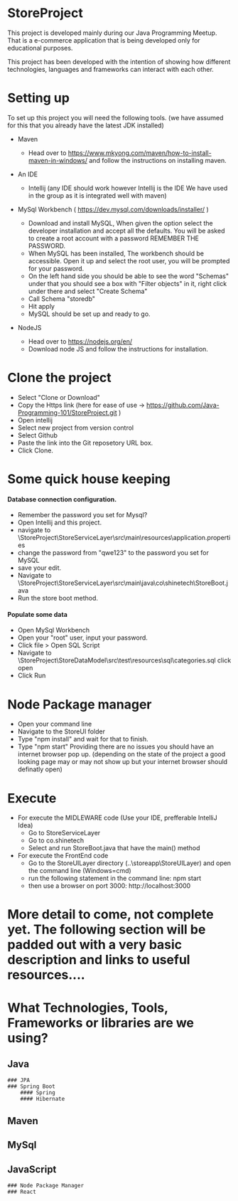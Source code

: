 # StoreProject
This project is developed mainly during our Java Programming Meetup. That is a e-commerce application that is being developed only for educational purposes.

This project has been developed with the intention of showing how different technologies, languages and frameworks can interact with each other.

# Setting up

To set up this project you will need the following tools. (we have assumed for this that you already have the latest JDK installed)

- Maven 
  - Head over to https://www.mkyong.com/maven/how-to-install-maven-in-windows/ and follow the instructions on installing maven.
  
- An IDE 
  - Intellij (any IDE should work however Intellij is the IDE We have used in the group as it is integrated well with maven) 

- MySql Workbench  ( https://dev.mysql.com/downloads/installer/ )
  - Download and install MySQL, When given the option select the developer installation and accept all the defaults. You will be asked to create a root account with a password REMEMBER THE PASSWORD. 
  - When MySQL has been installed, The workbench should be accessible. Open it up and select the root user, you will be prompted for your password.
  - On the left hand side you should be able to see the word "Schemas" under that you should see a box with "Filter objects" in it, right click under there and select "Create Schema"
  - Call Schema "storedb"
  - Hit apply
  - MySQL should be set up and ready to go. 

- NodeJS
  - Head over to https://nodejs.org/en/ 
  - Download node JS and follow the instructions for installation. 
  
  
# Clone the project

- Select "Clone or Download"
- Copy the Https link (here for ease of use -> https://github.com/Java-Programming-101/StoreProject.git )
- Open intellij
- Select new project from version control 
- Select Github 
- Paste the link into the Git reposetory URL box. 
- Click Clone. 

# Some quick house keeping

#### Database connection configuration.
- Remember the password you set for Mysql?
- Open Intellij and this project. 
- navigate to \StoreProject\StoreServiceLayer\src\main\resources\application.properties
- change the password from "qwe123" to the password you set for MySQL
- save your edit. 
- Navigate to \StoreProject\StoreServiceLayer\src\main\java\co\shinetech\StoreBoot.java
- Run the store boot method.

#### Populate some data
- Open MySql Workbench
- Open your "root" user, input your password.
- Click file > Open SQL Script
- Navigate to \StoreProject\StoreDataModel\src\test\resources\sql\categories.sql click open
- Click Run

# Node Package manager
- Open your command line
- Navigate to the StoreUI folder
- Type "npm install" and wait for that to finish. 
- Type "npm start" Providing there are no issues you should have an internet browser pop up. (depending on the state of the project a good looking page may or may not show up but your internet browser should definatly open)

# Execute
- For execute the MIDLEWARE code (Use your IDE, prefferable IntelliJ Idea)
  - Go to StoreServiceLayer
  - Go to co.shinetech
  - Select and run StoreBoot.java that have the main() method
- For execute the FrontEnd code
  - Go to the StoreUILayer directory (..\storeapp\StoreUILayer) and open the command line (Windows=cmd)
  - run the following statement in the command line: npm start
  - then use a browser on port 3000: http://localhost:3000

# More detail to come, not complete yet. The following section will be padded out with a very basic description and links to useful resources....

# What Technologies, Tools, Frameworks or libraries are we using?

## Java
    ### JPA
    ### Spring Boot
        #### Spring
        #### Hibernate

## Maven

## MySql

## JavaScript
    ### Node Package Manager
    ### React
